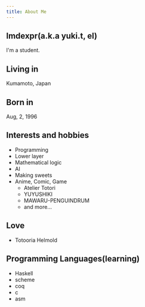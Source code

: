 ```yaml
---
title: About Me
---
```

## lmdexpr(a.k.a yuki.t, el)
I'm a student.

## Living in
Kumamoto, Japan

## Born in
Aug, 2, 1996

## Interests and hobbies
* Programming
* Lower layer
* Mathematical logic
* AI
* Making sweets
* Anime, Comic, Game
    * Atelier Totori
    * YUYUSHIKI
    * MAWARU-PENGUINDRUM
    * and more...
  
## Love
* Totooria Helmold
  
## Programming Languages(learning)
* Haskell
* scheme
* coq
* c
* asm

